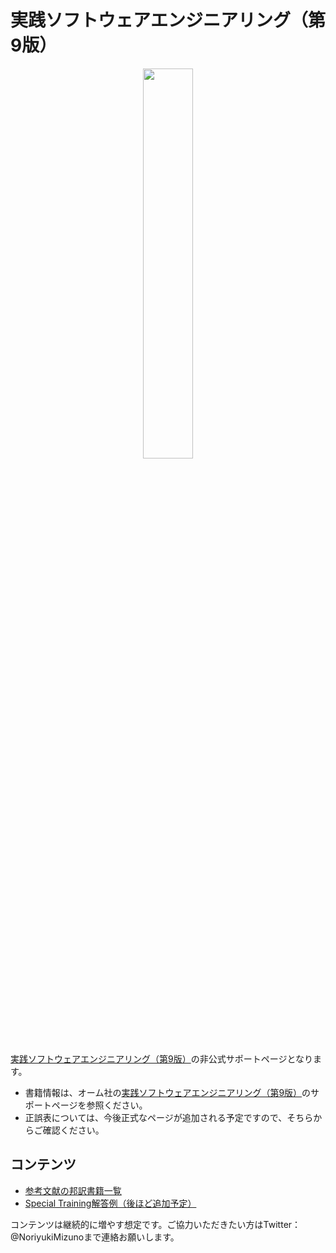 # 実践ソフトウェアエンジニアリング（第9版）

<p align="center"><a href="https://www.ohmsha.co.jp/book/9784274227943/"><img width="40%" src="https://www.ohmsha.co.jp/Portals/0/book/small/978-4-274-22794-3.jpg" /></a></p>

<a href="https://www.ohmsha.co.jp/book/9784274227943/">実践ソフトウェアエンジニアリング（第9版）</a>の非公式サポートページとなります。

- 書籍情報は、オーム社の<a href="https://www.ohmsha.co.jp/book/9784274227943/">実践ソフトウェアエンジニアリング（第9版）</a>のサポートページを参照ください。
- 正誤表については、今後正式なページが追加される予定ですので、そちらからご確認ください。

## コンテンツ

- [参考文献の邦訳書籍一覧](./reference_jp/README.md)
- [Special Training解答例（後ほど追加予定）](./special_training/README.md)

コンテンツは継続的に増やす想定です。ご協力いただきたい方はTwitter：@NoriyukiMizunoまで連絡お願いします。

